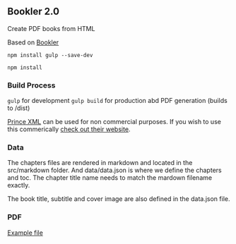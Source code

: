 ## Bookler 2.0

Create PDF books from HTML

Based on [Bookler](https://github.com/felixcohen/Bookler) 

`npm install gulp --save-dev`

`npm install`

### Build Process
`gulp` for development
`gulp build` for production abd PDF generation (builds to /dist)

[Prince XML](https://www.princexml.com/) can be used for non commercial purposes. If you wish to use this commerically [check out their website](https://www.princexml.com/purchase/).

### Data
The chapters files are rendered in markdown and located in the src/markdown folder. And data/data.json is where we define the chapters and toc. The chapter title name needs to match the mardown filename exactly.

The book title, subtitle and cover image are also defined in the data.json file.

### PDF
[Example file](example/book.pdf)